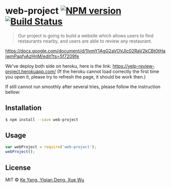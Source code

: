 # web-project [![NPM version](https://badge.fury.io/js/web-project.svg)](https://npmjs.org/package/web-project) [![Build Status](https://travis-ci.org/YiqianDeng/web-project.svg?branch=master)](https://travis-ci.org/YiqianDeng/web-project)

> Our project is going to build a website which allows users to find restaurants nearby, and users are able to review any restaurant.

https://docs.google.com/document/d/1IvmY1AgG2aVOVJIc02RaV2kCBt0tHajwmPapfyAzHnM/edit?ts=5f7209fe 

We've deploy both side on heroku, here is the link: https://yelp-review-project.herokuapp.com/
(If the heroku cannot load correctly the first time you open it, please try to refresh the page, it should be work then.)

If still cannot run smoothly after several tries, please follow the instruction bellow:  

## Installation

```sh
$ npm install --save web-project
```

## Usage

```js
var webProject = require('web-project');
webProject();
```

## License

MIT © [Ke Yang, Yiqian Deng, Xue Wu]()
